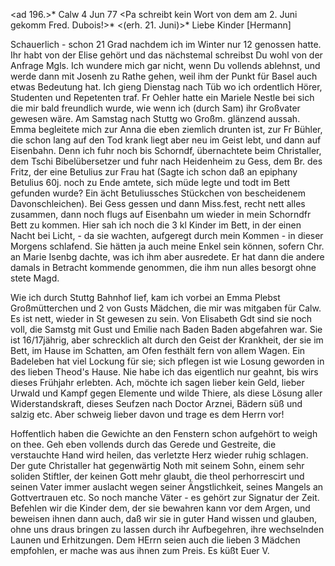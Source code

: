 <ad 196.>* Calw 4 Jun 77
 <Pa schreibt kein Wort von dem am 2. Juni gekomm Fred. Dubois!>*  <(erh. 21. Juni)>*
Liebe Kinder [Hermann]

Schauerlich - schon 21 Grad nachdem ich im Winter nur 12 genossen hatte. Ihr habt von der Elise gehört und das nächstemal schreibst Du wohl von der Anfrage Mgls. Ich wundere mich gar nicht, wenn Du vollends ablehnst, und werde dann mit Josenh zu Rathe gehen, weil ihm der Punkt für Basel auch etwas Bedeutung hat. Ich gieng Dienstag nach Tüb wo ich ordentlich Hörer, Studenten und Repetenten traf. Fr Oehler hatte ein Mariele Nestle bei sich die mir bald freundlich wurde, wie wenn ich (durch Sam) ihr Großvater gewesen wäre. Am Samstag nach Stuttg wo Großm. glänzend aussah. Emma begleitete mich zur Anna die eben ziemlich drunten ist, zur Fr Bühler, die schon lang auf den Tod krank liegt aber neu im Geist lebt, und dann auf Eisenbahn. Denn ich fuhr noch bis Schorndf, übernachtete beim Christaller, dem Tschi Bibelübersetzer und fuhr nach Heidenheim zu Gess, dem Br. des Fritz, der eine Betulius zur Frau hat (Sagte ich schon daß an epiphany Betulius 60j. noch zu Ende amtete, sich müde legte und todt im Bett gefunden wurde? Ein ächt Betuliussches Stückchen von bescheidenem Davonschleichen). Bei Gess gessen und dann Miss.fest, recht nett alles zusammen, dann noch flugs auf Eisenbahn um wieder in mein Schorndfr Bett zu kommen. Hier sah ich noch die 3 kl Kinder im Bett, in der einen Nacht bei Licht, - da sie wachten, aufgeregt durch mein Kommen - in dieser Morgens schlafend. Sie hätten ja auch meine Enkel sein können, sofern Chr. an Marie Isenbg dachte, was ich ihm aber ausredete. Er hat dann die andere damals in Betracht kommende genommen, die ihm nun alles besorgt ohne stete Magd.

Wie ich durch Stuttg Bahnhof lief, kam ich vorbei an Emma Plebst Großmütterchen und 2 von Gusts Mädchen, die mir was mitgaben für Calw. Es ist nett, wieder in St gewesen zu sein. Von Elisabeth Gdt sind sie noch voll, die Samstg mit Gust und Emilie nach Baden Baden abgefahren war. Sie ist 16/17jährig, aber schrecklich alt durch den Geist der Krankheit, der sie im Bett, im Hause im Schatten, am Ofen festhält fern von allem Wagen. Ein Badeleben hat viel Lockung für sie; sich pflegen ist wie Losung geworden in des lieben Theod's Hause. Nie habe ich das eigentlich nur geahnt, bis wirs dieses Frühjahr erlebten. Ach, möchte ich sagen lieber kein Geld, lieber Urwald und Kampf gegen Elemente und wilde Thiere, als diese Lösung aller Widerstandskraft, dieses Seufzen nach Doctor Arznei, Bädern süß und salzig etc. Aber schweig lieber davon und trage es dem Herrn vor!

Hoffentlich haben die Gewichte an den Fenstern schon aufgehört to weigh on thee. Geh eben vollends durch das Gerede und Gestreite, die verstauchte Hand wird heilen, das verletzte Herz wieder ruhig schlagen. Der gute Christaller hat gegenwärtig Noth mit seinem Sohn, einem sehr soliden Stiftler, der keinen Gott mehr glaubt, die theol perhorrescirt und seinen Vater immer auslacht wegen seiner Ängstlichkeit, seines Mangels an Gottvertrauen etc. So noch manche Väter - es gehört zur Signatur der Zeit. Befehlen wir die Kinder dem, der sie bewahren kann vor dem Argen, und beweisen ihnen dann auch, daß wir sie in guter Hand wissen und glauben, ohne uns draus bringen zu lassen durch ihr Aufbegehren, ihre wechselnden Launen und Erhitzungen. Dem HErrn seien auch die lieben 3 Mädchen empfohlen, er mache was aus ihnen zum Preis.
 Es küßt Euer V.
